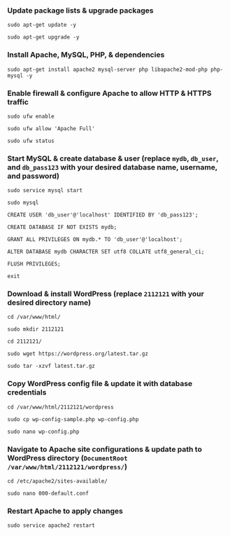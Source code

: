 ### Update package lists & upgrade packages
```
sudo apt-get update -y
```
```
sudo apt-get upgrade -y
```

### Install Apache, MySQL, PHP, & dependencies
```
sudo apt-get install apache2 mysql-server php libapache2-mod-php php-mysql -y
```

### Enable firewall & configure Apache to allow HTTP & HTTPS traffic
```
sudo ufw enable
```
```
sudo ufw allow 'Apache Full'
```
```
sudo ufw status
```

### Start MySQL & create database & user (replace ```mydb```, ```db_user```, and ```db_pass123``` with your desired database name, username, and password)
```
sudo service mysql start
```
```
sudo mysql
```
```
CREATE USER 'db_user'@'localhost' IDENTIFIED BY 'db_pass123';
```
```
CREATE DATABASE IF NOT EXISTS mydb;
```
```
GRANT ALL PRIVILEGES ON mydb.* TO 'db_user'@'localhost';
```
```
ALTER DATABASE mydb CHARACTER SET utf8 COLLATE utf8_general_ci;
```
```
FLUSH PRIVILEGES;
```
```
exit
```

### Download & install WordPress (replace ```2112121``` with your desired directory name)
```
cd /var/www/html/
```
```
sudo mkdir 2112121
```
```
cd 2112121/
```
```
sudo wget https://wordpress.org/latest.tar.gz
```
```
sudo tar -xzvf latest.tar.gz
```

### Copy WordPress config file & update it with database credentials
```
cd /var/www/html/2112121/wordpress
```
```
sudo cp wp-config-sample.php wp-config.php
```
```
sudo nano wp-config.php
```

### Navigate to Apache site configurations & update path to WordPress directory (```DocumentRoot /var/www/html/2112121/wordpress/```)
```
cd /etc/apache2/sites-available/
```
```
sudo nano 000-default.conf
```

### Restart Apache to apply changes
```
sudo service apache2 restart
```